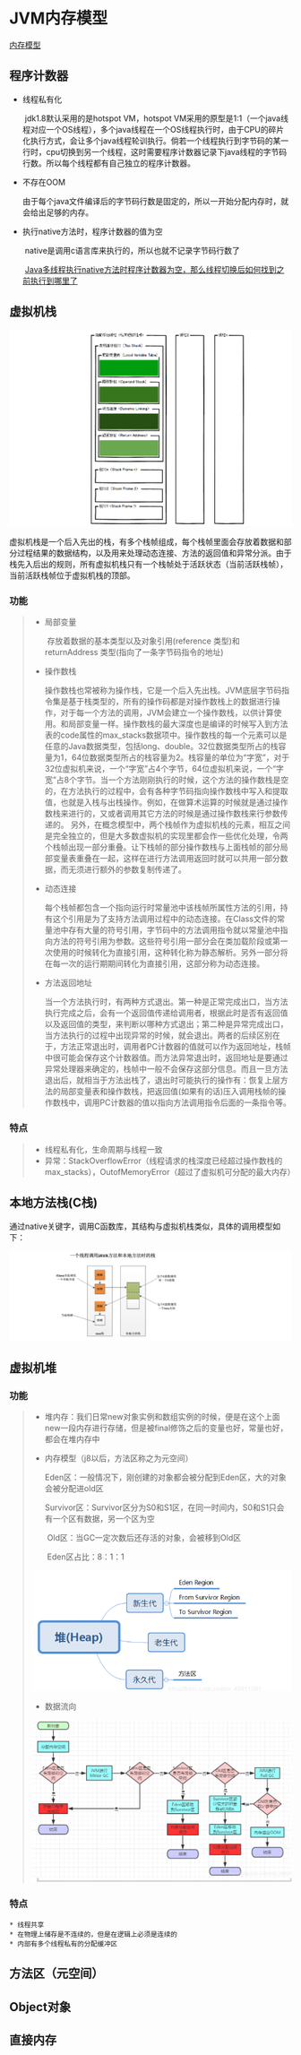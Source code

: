 # JVM内存模型

[内存模型](https://www.processon.com/view/5e9552915653bb1a686134c9?fromnew=1)

## 程序计数器

* 线程私有化

  ​	jdk1.8默认采用的是hotspot VM，hotspot VM采用的原型是1:1（一个java线程对应一个OS线程），多个java线程在一个OS线程执行时，由于CPU的碎片化执行方式，会让多个java线程轮训执行。倘若一个线程执行到字节码的某一行时，cpu切换到另一个线程，这时需要程序计数器记录下java线程的字节码行数。所以每个线程都有自己独立的程序计数器。

* 不存在OOM

  ​	由于每个java文件编译后的字节码行数是固定的，所以一开始分配内存时，就会给出足够的内存。

* 执行native方法时，程序计数器的值为空

  ​	native是调用c语言库来执行的，所以也就不记录字节码行数了

  ​	[Java多线程执行native方法时程序计数器为空，那么线程切换后如何找到之前执行到哪里了](https://www.zhihu.com/question/40598119/answer/87381512)

## 虚拟机栈

![image-20201215154940141](1.JVM内存模型.assets/image-20201215154940141.png)

​		虚拟机栈是一个后入先出的栈，有多个栈帧组成，每个栈帧里面会存放着数据和部分过程结果的数据结构，以及用来处理动态连接、方法的返回值和异常分派。由于栈先入后出的规则，所有虚拟机栈只有一个栈帧处于活跃状态（当前活跃栈帧），当前活跃栈帧位于虚拟机栈的顶部。

### 			功能

> * 局部变量
>
>   ​	存放着数据的基本类型以及对象引用(reference 类型)和 returnAddress 类型(指向了一条字节码指令的地址)
>
> * 操作数栈
>
>   ​	  操作数栈也常被称为操作栈，它是一个后入先出栈。JVM底层字节码指令集是基于栈类型的，所有的操作码都是对操作数栈上的数据进行操作，对于每一个方法的调用，JVM会建立一个操作数栈，以供计算使用。和局部变量一样。操作数栈的最大深度也是编译的时候写入到方法表的code属性的max_stacks数据项中。操作数栈的每一个元素可以是任意的Java数据类型，包括long、double。32位数据类型所占的栈容量为1，64位数据类型所占的栈容量为2。栈容量的单位为“字宽”，对于32位虚拟机来说，一个“字宽”占4个字节，64位虚拟机来说，一个“字宽”占8个字节。当一个方法刚刚执行的时候，这个方法的操作数栈是空的，在方法执行的过程中，会有各种字节码指向操作数栈中写入和提取值，也就是入栈与出栈操作。例如，在做算术运算的时候就是通过操作数栈来进行的，又或者调用其它方法的时候是通过操作数栈来行参数传递的。 另外，在概念模型中，两个栈帧作为虚拟机栈的元素，相互之间是完全独立的，但是大多数虚拟机的实现里都会作一些优化处理，令两个栈帧出现一部分重叠。让下栈帧的部分操作数栈与上面栈帧的部分局部变量表重叠在一起，这样在进行方法调用返回时就可以共用一部分数据，而无须进行额外的参数复制传递了。
>
> * 动态连接
>
>   ​	每个栈帧都包含一个指向运行时常量池中该栈帧所属性方法的引用，持有这个引用是为了支持方法调用过程中的动态连接。在Class文件的常量池中存有大量的符号引用，字节码中的方法调用指令就以常量池中指向方法的符号引用为参数。这些符号引用一部分会在类加载阶段或第一次使用的时候转化为直接引用，这种转化称为静态解析。另外一部分将在每一次的运行期期间转化为直接引用，这部分称为动态连接。
>
> * 方法返回地址
>
>   ​	当一个方法执行时，有两种方式退出。第一种是正常完成出口，当方法执行完成之后，会有一个返回值传递给调用者，根据此时是否有返回值以及返回值的类型，来判断以哪种方式退出；第二种是异常完成出口，当方法执行的过程中出现异常的时候，就会退出。两者的后续区别在于，方法正常退出时，调用者PC计数器的值就可以作为返回地址，栈帧中很可能会保存这个计数器值。而方法异常退出时，返回地址是要通过异常处理器来确定的，栈帧中一般不会保存这部分信息。而且一旦方法退出后，就相当于方法出栈了，退出时可能执行的操作有：恢复上层方法的局部变量表和操作数栈，把返回值(如果有的话)压入调用栈帧的操作数栈中，调用PC计数器的值以指向方法调用指令后面的一条指令等。

### 		特点

> * 线程私有化，生命周期与线程一致
> * 异常：StackOverflowError（线程请求的栈深度已经超过操作数栈的max_stacks），OutofMemoryError（超过了虚拟机可分配的最大内存）

## 本地方法栈(C栈)

​	通过native关键字，调用C函数库，其结构与虚拟机栈类似，具体的调用模型如下：

![image-20201215175947859](1.JVM内存模型.assets/image-20201215175947859.png)

## 虚拟机堆

### 功能
> * 堆内存：我们日常new对象实例和数组实例的时候，便是在这个上面new一段内存进行存储，但是被final修饰之后的变量也好，常量也好，都会在堆内存中
>
> * 内存模型（j8以后，方法区称之为元空间）
>
>   ​	Eden区：一般情况下，刚创建的对象都会被分配到Eden区，大的对象会被分配进old区
>
>   ​	Survivor区：Survivor区分为S0和S1区，在同一时间内，S0和S1只会有一个区有数据，另一个区为空
>
>   ​	Old区：当GC一定次数后还存活的对象，会被移到Old区
>
>   ​	Eden区占比：8：1：1
>
>   
>
> ![image-20201225110537909](1.JVM内存模型.assets/image-20201225110537909.png)
>
> * 数据流向
>
> ![image-20201225114952562](1.JVM内存模型.assets/image-20201225114952562.png)

### 特点

	* 线程共享
	* 在物理上储存是不连续的，但是在逻辑上必须是连续的
	* 内部有多个线程私有的分配缓冲区

## 方法区（元空间）

## Object对象

## 直接内存

